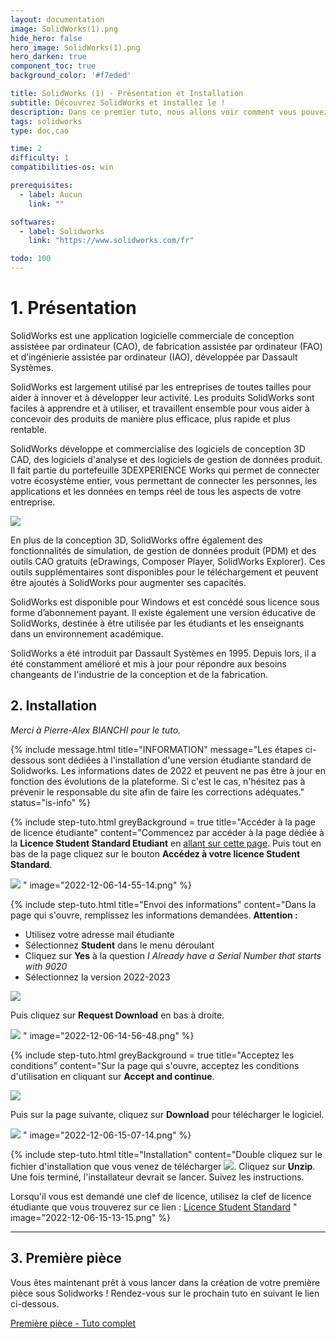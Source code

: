 ```yaml
---
layout: documentation
image: SolidWorks(1).png
hide_hero: false
hero_image: SolidWorks(1).png
hero_darken: true
component_toc: true
background_color: '#f7eded'

title: SolidWorks (1) - Présentation et Installation
subtitle: Découvrez SolidWorks et installez le !
description: Dans ce premier tuto, nous allons voir comment vous pouvez installer une version éducation de SolidWorks.
tags: solidworks
type: doc,cao

time: 2
difficulty: 1
compatibilities-os: win

prerequisites:
  - label: Aucun
    link: ""

softwares: 
  - label: Solidworks
    link: "https://www.solidworks.com/fr"

todo: 100
---
```


# 1. Présentation

SolidWorks est une application logicielle commerciale de conception assistéee par ordinateur (CAO), de fabrication assistée par ordinateur (FAO) et d’ingénierie assistée par ordinateur (IAO), développée par Dassault Systèmes.

SolidWorks est largement utilisé par les entreprises de toutes tailles pour aider à innover et à développer leur activité. Les produits SolidWorks sont faciles à apprendre et à utiliser, et travaillent ensemble pour vous aider à concevoir des produits de manière plus efficace, plus rapide et plus rentable.

SolidWorks développe et commercialise des logiciels de conception 3D CAD, des logiciels d'analyse et des logiciels de gestion de données produit. Il fait partie du portefeuille 3DEXPERIENCE Works qui permet de connecter votre écosystème entier, vous permettant de connecter les personnes, les applications et les données en temps réel de tous les aspects de votre entreprise.

![](Interface_SolidWorks.jpg)

En plus de la conception 3D, SolidWorks offre également des fonctionnalités de simulation, de gestion de données produit (PDM) et des outils CAO gratuits (eDrawings, Composer Player, SolidWorks Explorer). Ces outils supplémentaires sont disponibles pour le téléchargement et peuvent être ajoutés à SolidWorks pour augmenter ses capacités.

SolidWorks est disponible pour Windows et est concédé sous licence sous forme d’abonnement payant. Il existe également une version éducative de SolidWorks, destinée à être utilisée par les étudiants et les enseignants dans un environnement académique.

SolidWorks a été introduit par Dassault Systèmes en 1995. Depuis lors, il a été constamment amélioré et mis à jour pour répondre aux besoins changeants de l'industrie de la conception et de la fabrication.

## 2. Installation 

*Merci à Pierre-Alex BIANCHI pour le tuto.*

{% include message.html
title="INFORMATION" 
message="Les étapes ci-dessous sont dédiées à l'installation d'une version étudiante standard de Solidworks. Les informations dates de 2022 et peuvent ne pas être à jour en fonction des évolutions de la plateforme. Si c'est le cas, n'hésitez pas à prévenir le responsable du site afin de faire les corrections adéquates." 
status="is-info" %}

{% include step-tuto.html 
greyBackground = true
title="Accéder à la page de licence étudiante"
content="Commencez par accéder à la page dédiée à la **Licence Student Standard Etudiant** en [allant sur cette page](https://education.solidworks.fr/licence_student_standard_etudiant/).
Puis tout en bas de la page cliquez sur le bouton **Accédez à votre licence Student Standard**.

![](2022-12-06-14-54-56.png)
" 
image="2022-12-06-14-55-14.png" %}

{% include step-tuto.html 
title="Envoi des informations"
content="Dans la page qui s'ouvre, remplissez les informations demandées. 
**Attention :**
- Utilisez votre adresse mail étudiante
- Sélectionnez **Student** dans le menu déroulant
- Cliquez sur **Yes** à la question *I Already have a Serial Number that starts with 9020*
- Sélectionnez la version 2022-2023

![](2022-12-06-14-57-15.png)

Puis cliquez sur **Request Download** en bas à droite.

![](2022-12-06-14-58-55.png)
" 
image="2022-12-06-14-56-48.png" %}

{% include step-tuto.html 
greyBackground = true
title="Acceptez les conditions"
content="Sur la page qui s'ouvre, acceptez les conditions d'utilisation en cliquant sur **Accept and continue**.

![](2022-12-06-15-06-46.png)

Puis sur la page suivante, cliquez sur **Download** pour télécharger le logiciel.

![](2022-12-06-15-08-46.png)
" 
image="2022-12-06-15-07-14.png" %}

{% include step-tuto.html 
title="Installation"
content="Double cliquez sur le fichier d'installation que vous venez de télécharger ![](2022-12-06-15-11-02.png). Cliquez sur **Unzip**. Une fois terminé, l'installateur devrait se lancer. Suivez les instructions.

Lorsqu'il vous est demandé une clef de licence, utilisez la clef de licence étudiante que vous trouverez sur ce lien : [Licence Student Standard](https://education.solidworks.fr/telechargements/licence-student-standard-enseignant/)
" 
image="2022-12-06-15-13-15.png" %}

---
## 3. Première pièce

Vous êtes maintenant prêt à vous lancer dans la création de votre première pièce sous Solidworks ! Rendez-vous sur le prochain tuto en suivant le lien ci-dessous.

<a href="../solidworks-premiere-piece" class="button is-info is-rounded is-medium">
    <span class="icon">
      <i class="fas fa-wave-square"></i>
    </span>
    <span>Première pièce - Tuto complet</span>
</a>

